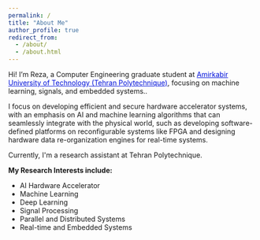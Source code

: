 ```yaml
---
permalink: /
title: "About Me"
author_profile: true
redirect_from: 
  - /about/
  - /about.html
---
```



Hi! I’m Reza, a Computer Engineering graduate student at <a href="https://aut.ac.ir/en" style="color: #0011DB; text-decoration: underline;"> Amirkabir University of Technology (Tehran Polytechnique)</a>, focusing on machine learning, signals, and embedded systems..

I focus on developing efficient and secure hardware accelerator systems, with an emphasis on AI and machine learning algorithms that can seamlessly integrate with the physical world, such as developing software-defined platforms on reconfigurable systems like FPGA and designing hardware data re-organization engines for real-time systems.

Currently, I'm a research assistant at Tehran Polytechnique.

**My Research Interests include:**
- AI Hardware Accelerator
- Machine Learning
- Deep Learning
- Signal Processing
- Parallel and Distributed Systems
- Real-time and Embedded Systems
